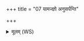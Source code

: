+++
title = "07 यामज्ज्ञो अनुसर्पन्ति"

+++
<details><summary>मूलम् (WS)</summary>

यामज्ज्ञो अनुसर्पन्ति परूंषि विरुजन्ति च ।  
अहिंसन्तीरनामया निर्द्रवन्ति बहिर्बिलम् ॥ ८ ॥
</details>